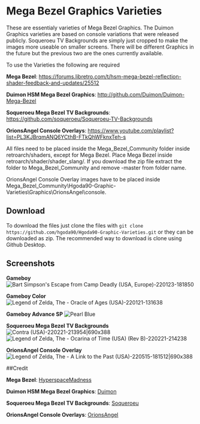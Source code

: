 # Mega Bezel Graphics Varieties
These are essentialy varieties of Mega Bezel Graphics. The Duimon Graphics varieties are based on console variations that were released publicly. Soqueroeu TV Backgrounds are simply just cropped to make the images more useable on smaller screens. There will be different Graphics in the future but the previous two are the ones currently available.

To use the Varieties the following are required

**Mega Bezel**: https://forums.libretro.com/t/hsm-mega-bezel-reflection-shader-feedback-and-updates/25512

**Duimon HSM Mega Bezel Graphics**: http://github.com/Duimon/Duimon-Mega-Bezel

**Soqueroeu Mega Bezel TV Backgrounds**: https://github.com/soqueroeu/Soqueroeu-TV-Backgrounds

**OrionsAngel Console Overlays**: https://www.youtube.com/playlist?list=PL3KJBrqmANQ6YCthB-FTkQhWFknxTeh-s


All files need to be placed inside the Mega_Bezel_Community folder inside retroarch/shaders, except for Mega Bezel. Place Mega Bezel inside retroarch/shader/shader_slang/. If you download the zip file extract the folder to Mega_Bezel_Community and remove -master from folder name.

OrionsAngel Console Overlay images have to be placed inside Mega_Bezel_Community\Hgoda90-Graphic-Varieties\Graphics\OrionsAngel\console.

## Download
To download the files just clone the files with ```git clone https://github.com/hgoda90/Hgoda90-Graphic-Varieties.git``` or they can be downloaded as zip.
The recommended way to download is clone using Github Desktop.

## Screenshots

**Gameboy**
![Bart Simpson's Escape from Camp Deadly (USA, Europe)-220123-181850](https://forums.libretro.com/uploads/default/original/3X/d/1/d1bbd4bce8884f921bbf26c4f638aa211922308b.jpeg) 


**Gameboy Color**
![Legend of Zelda, The - Oracle of Ages (USA)-220121-131638](https://forums.libretro.com/uploads/default/original/3X/6/f/6f5fa8e25e760fa726a924ee50bef6daf77a9401.jpeg) 


**Gameboy Advance SP**
![Pearl Blue](https://forums.libretro.com/uploads/default/original/3X/b/8/b8fc51fa977fb1199ad8be93c01e3c0a91d26e7f.jpeg) 


**Soqueroeu Mega Bezel TV Backgrounds**
![Contra (USA)-220221-213954|690x388](https://forums.libretro.com/uploads/default/original/3X/8/c/8c3632421270774b088cc7ffe51e50f9d0548ea0.jpeg)
![Legend of Zelda, The - Ocarina of Time (USA) (Rev B)-220221-214238](https://forums.libretro.com/uploads/default/original/3X/3/e/3e37d3808e870abff7e6f3589a7fca085874b35d.jpeg)


**OrionsAngel Console Overlay**
![Legend of Zelda, The - A Link to the Past (USA)-220515-181512|690x388](https://forums.libretro.com/uploads/default/original/3X/6/e/6e33fcedbfbda92edc897da780869051a94f99bb.jpeg)


##Credit

**Mega Bezel**: [HyperspaceMadness](https://forums.libretro.com/u/HyperspaceMadness)

**Duimon HSM Mega Bezel Graphics**: [Duimon](https://forums.libretro.com/u/Duimon)

**Soqueroeu Mega Bezel TV Backgrounds**: [Soqueroeu](https://forums.libretro.com/u/soqueroeu)

**OrionsAngel Console Overlays**: [OrionsAngel](https://www.youtube.com/c/OrionsAngel)
